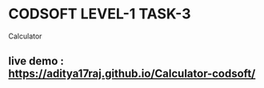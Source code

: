 # CODSOFT LEVEL-1 TASK-3
Calculator
## live demo : https://aditya17raj.github.io/Calculator-codsoft/
